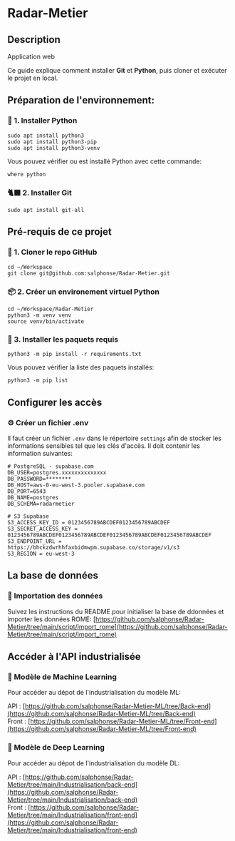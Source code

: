 # Radar-Metier

## Description
Application web 

Ce guide explique comment installer **Git** et **Python**, puis cloner et exécuter le projet en local.

## Préparation de l'environnement:

### 🐍 1. Installer Python
```
sudo apt install python3
sudo apt install python3-pip
sudo apt install python3-venv
```

Vous pouvez vérifier ou est installé Python avec cette commande:
```
where python
```

### 🐈‍⬛ 2. Installer Git
```
sudo apt install git-all
```


## Pré-requis de ce projet

### 📂 1. Cloner le repo GitHub
```
cd ~/Workspace
git clone git@github.com:salphonse/Radar-Metier.git
```

### 📦 2. Créer un environement virtuel Python
```
cd ~/Workspace/Radar-Metier
python3 -m venv venv
source venv/bin/activate
```

### 🧩 3. Installer les paquets requis
```
python3 -m pip install -r requirements.txt
```
Vous pouvez vérifier la liste des paquets installés:
```
python3 -m pip list
```

## Configurer les accès
### ⚙️ Créer un fichier .env
Il faut créer un fichier `.env` dans le répertoire `settings` afin de stocker les informations sensibles tel que les clés d'accès.
Il doit contenir les information suivantes:
```
# PostgreSQL - supabase.com
DB_USER=postgres.xxxxxxxxxxxxxx
DB_PASSWORD=********
DB_HOST=aws-0-eu-west-3.pooler.supabase.com
DB_PORT=6543
DB_NAME=postgres
DB_SCHEMA=radarmetier

# S3 Supabase
S3_ACCESS_KEY_ID = 0123456789ABCDEF0123456789ABCDEF
S3_SECRET_ACCESS_KEY = 0123456789ABCDEF0123456789ABCDEF0123456789ABCDEF0123456789ABCDEF
S3_ENDPOINT_URL = https://bhckzdwrhhfaxbidmwpm.supabase.co/storage/v1/s3
S3_REGION = eu-west-3
```

## La base de données
### 💾 Importation des données

Suivez les instructions du README pour initialiser la base de ddonnées et importer les données ROME:
[https://github.com/salphonse/Radar-Metier/tree/main/script/import_rome](https://github.com/salphonse/Radar-Metier/tree/main/script/import_rome)  


## Accéder à l'API industrialisée
### 🤖 Modèle de Machine Learning
Pour accéder au dépot de l'industrialisation du modèle ML:

API : [https://github.com/salphonse/Radar-Metier-ML/tree/Back-end](https://github.com/salphonse/Radar-Metier-ML/tree/Back-end)  
Front : [https://github.com/salphonse/Radar-Metier-ML/tree/Front-end](https://github.com/salphonse/Radar-Metier-ML/tree/Front-end)  

### 🤖 Modèle de Deep Learning
Pour accéder au dépot de l'industrialisation du modèle DL:

API : [https://github.com/salphonse/Radar-Metier/tree/main/Industrialisation/back-end](https://github.com/salphonse/Radar-Metier/tree/main/Industrialisation/back-end)  
Front : [https://github.com/salphonse/Radar-Metier/tree/main/Industrialisation/front-end](https://github.com/salphonse/Radar-Metier/tree/main/Industrialisation/front-end)  

